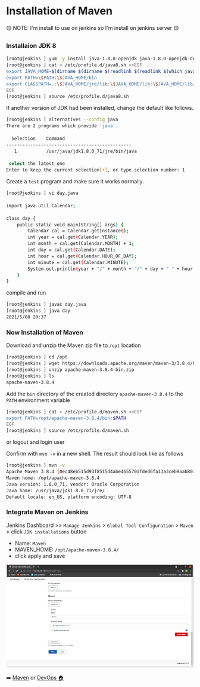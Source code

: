 # Installation of Maven
:yellow_circle: NOTE: I'm install to use on jenkins so I'm install on jenkins server :yellow_circle:
### Installaion JDK 8
~~~sh
[root@jenkins ] yum -y install java-1.8.0-openjdk java-1.8.0-openjdk-devel
[root@jenkins ] cat > /etc/profile.d/java8.sh <<EOF
export JAVA_HOME=$(dirname $(dirname $(readlink $(readlink $(which javac)))))
export PATH=\$PATH:\$JAVA_HOME/bin
export CLASSPATH=.:\$JAVA_HOME/jre/lib:\$JAVA_HOME/lib:\$JAVA_HOME/lib/tools.jar
EOF
[root@jenkins ] source /etc/profile.d/java8.sh
~~~
 If another version of JDK had been installed, change the default like follows.
~~~sh
[root@jenkins ] alternatives --config java
There are 2 programs which provide 'java'.

  Selection    Command
-----------------------------------------------
   1           /usr/java/jdk1.8.0_71/jre/bin/java

 select the latest one
Enter to keep the current selection[+], or type selection number: 1
~~~
Create a `test` program and make sure it works normally.
~~~sh
[root@jenkins ] vi day.java

import java.util.Calendar;

class day {
    public static void main(String[] args) {
        Calendar cal = Calendar.getInstance();
        int year = cal.get(Calendar.YEAR);
        int month = cal.get(Calendar.MONTH) + 1;
        int day = cal.get(Calendar.DATE);
        int hour = cal.get(Calendar.HOUR_OF_DAY);
        int minute = cal.get(Calendar.MINUTE);
        System.out.println(year + "/" + month + "/" + day + " " + hour + ":" + minute);
    }
}
~~~
compile and run
~~~sh
[root@jenkins ] javac day.java
[root@jenkins ] java day
2021/5/08 20:37
~~~
### Now Installation of Maven
Download and unzip the Maven zip file to `/opt` location
~~~sh
[root@jenkins ] cd /opt
[root@jenkins ] wget https://downloads.apache.org/maven/maven-3/3.8.4/binaries/apache-maven-3.8.4-bin.zip
[root@jenkins ] unzip apache-maven-3.8.4-bin.zip
[root@jenkins ] ls
apache-maven-3.8.4
~~~
Add the `bin` directory of the created directory `apache-maven-3.8.4` to the `PATH` environment variable
~~~sh
[root@jenkins ] cat > /etc/profile.d/maven.sh <<EOF
export PATH=/opt/apache-maven-3.8.4/bin:$PATH
EOF
[root@jenkins ] source /etc/profile.d/maven.sh
~~~
or logout and login user

Confirm with `mvn -v` in a new shell. The result should look like as follows
~~~sh
[root@jenkins ] mvn -v
Apache Maven 3.8.4 (0ec48eb515d93f8515d4abe465570dfded6fa13a3ceb9aab8031428442d9912ec20f066b2afbf56964ffe1ceb56f80321b50db73cf77a0e2445ad0211fb8e38d)
Maven home: /opt/apache-maven-3.8.4
Java version: 1.8.0_71, vendor: Oracle Corporation
Java home: /usr/java/jdk1.8.0_71/jre/
Default locale: en_US, platform encoding: UTF-8
~~~

### Integrate Maven on Jenkins
Jenkins Dashboard >> `Manage Jenkins` > `Global Tool Configuration` > `Maven` > click `JDK installations` button
- Name: `Maven`
- MAVEN_HOME: `/opt/apache-maven-3.8.4/`
- click apply and save

![Maven path set](./img/maven-env-path-set.png)

:arrow_right: [Maven](../Maven) or [DevOps  :house: ](https://github.com/maheshkn400/DevOps/)
